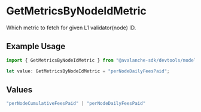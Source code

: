 # GetMetricsByNodeIdMetric

Which metric to fetch for given L1 validator(node) ID.

## Example Usage

```typescript
import { GetMetricsByNodeIdMetric } from "@avalanche-sdk/devtools/models/operations";

let value: GetMetricsByNodeIdMetric = "perNodeDailyFeesPaid";
```

## Values

```typescript
"perNodeCumulativeFeesPaid" | "perNodeDailyFeesPaid"
```